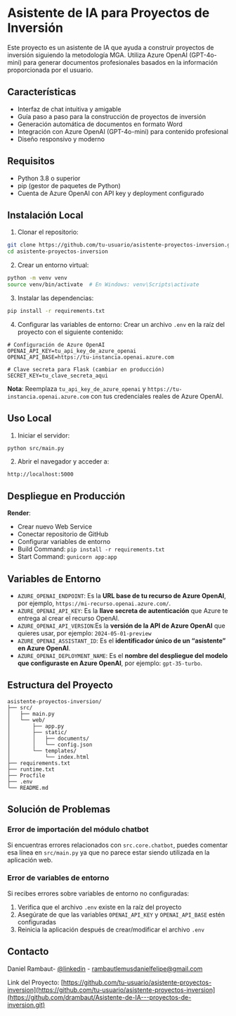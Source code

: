 # Asistente de IA para Proyectos de Inversión

Este proyecto es un asistente de IA que ayuda a construir proyectos de inversión siguiendo la metodología MGA. Utiliza Azure OpenAI (GPT-4o-mini) para generar documentos profesionales basados en la información proporcionada por el usuario.

## Características

- Interfaz de chat intuitiva y amigable
- Guía paso a paso para la construcción de proyectos de inversión
- Generación automática de documentos en formato Word
- Integración con Azure OpenAI (GPT-4o-mini) para contenido profesional
- Diseño responsivo y moderno

## Requisitos

- Python 3.8 o superior
- pip (gestor de paquetes de Python)
- Cuenta de Azure OpenAI con API key y deployment configurado

## Instalación Local

1. Clonar el repositorio:
```bash
git clone https://github.com/tu-usuario/asistente-proyectos-inversion.git
cd asistente-proyectos-inversion
```

2. Crear un entorno virtual:
```bash
python -m venv venv
source venv/bin/activate  # En Windows: venv\Scripts\activate
```

3. Instalar las dependencias:
```bash
pip install -r requirements.txt
```

4. Configurar las variables de entorno:
Crear un archivo `.env` en la raíz del proyecto con el siguiente contenido:
```
# Configuración de Azure OpenAI
OPENAI_API_KEY=tu_api_key_de_azure_openai
OPENAI_API_BASE=https://tu-instancia.openai.azure.com

# Clave secreta para Flask (cambiar en producción)
SECRET_KEY=tu_clave_secreta_aqui
```

**Nota**: Reemplaza `tu_api_key_de_azure_openai` y `https://tu-instancia.openai.azure.com` con tus credenciales reales de Azure OpenAI.

## Uso Local

1. Iniciar el servidor:
```bash
python src/main.py
```

2. Abrir el navegador y acceder a:
```
http://localhost:5000
```

## Despliegue en Producción

**Render**:
   - Crear nuevo Web Service
   - Conectar repositorio de GitHub
   - Configurar variables de entorno
   - Build Command: `pip install -r requirements.txt`
   - Start Command: `gunicorn app:app`

## Variables de Entorno

- `AZURE_OPENAI_ENDPOINT`: Es la **URL base de tu recurso de Azure OpenAI**, por ejemplo, `https://mi-recurso.openai.azure.com/`.
- `AZURE_OPENAI_API_KEY`: Es la **llave secreta de autenticación** que Azure te entrega al crear el recurso OpenAI.
- `AZURE_OPENAI_API_VERSION`:Es la **versión de la API de Azure OpenAI** que quieres usar, por ejemplo: `2024-05-01-preview`
- `AZURE_OPENAI_ASSISTANT_ID`: Es el **identificador único de un “asistente” en Azure OpenAI**.
- `AZURE_OPENAI_DEPLOYMENT_NAME`: Es el **nombre del despliegue del modelo que configuraste en Azure OpenAI**, por ejemplo: `gpt-35-turbo`.

## Estructura del Proyecto

```
asistente-proyectos-inversion/
├── src/
│   ├── main.py
│   └── web/
│       ├── app.py
│       ├── static/
│       │   ├── documents/
│       │   └── config.json
│       └── templates/
│           └── index.html
├── requirements.txt
├── runtime.txt
├── Procfile
├── .env
└── README.md
```

## Solución de Problemas

### Error de importación del módulo chatbot
Si encuentras errores relacionados con `src.core.chatbot`, puedes comentar esa línea en `src/main.py` ya que no parece estar siendo utilizada en la aplicación web.


### Error de variables de entorno
Si recibes errores sobre variables de entorno no configuradas:
1. Verifica que el archivo `.env` existe en la raíz del proyecto
2. Asegúrate de que las variables `OPENAI_API_KEY` y `OPENAI_API_BASE` estén configuradas
3. Reinicia la aplicación después de crear/modificar el archivo `.env`


## Contacto
Daniel Rambaut- [@linkedin]([https://www.linkedin.com/in/felipe-rambaut/]) - rambautlemusdanielfelipe@gmail.com

Link del Proyecto: [https://github.com/tu-usuario/asistente-proyectos-inversion](https://github.com/tu-usuario/asistente-proyectos-inversion](https://github.com/drambaut/Asistente-de-IA---proyectos-de-inversion.git)
